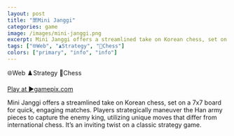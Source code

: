 ```yaml
---
layout: post
title: "🈲Mini Janggi"
categories: game
image: /images/mini-janggi.png
excerpt: Mini Janggi offers a streamlined take on Korean chess, set on a 7x7 board for quick, engaging matches. Players strategically maneuver the Han army pieces to capture the enemy king, utilizing unique moves that differ from international chess. It’s an inviting twist on a classic strategy game.
tags: ["🌐Web", "♟️Strategy", "🏁Chess"]
colors: ["primary", "info", "info"]
---
```


<span class="badge badge-primary">🌐Web</span>
<span class="badge badge-info">♟️Strategy</span>
<span class="badge badge-info">🏁Chess</span>

<a href="https://www.gamepix.com/play/mini-janggi" class="btn btn-primary btn-lg">Play at ▶️gamepix.com</a>

Mini Janggi offers a streamlined take on Korean chess, set on a 7x7 board for quick, engaging matches. Players strategically maneuver the Han army pieces to capture the enemy king, utilizing unique moves that differ from international chess. It’s an inviting twist on a classic strategy game.